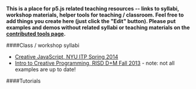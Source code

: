 **This is a place for p5.js related teaching resources -- links to syllabi, workshop materials, helper tools for teaching / classroom. Feel free to add things you create here (just click the "Edit" button). Please put examples and demos without related syllabi or teaching materials on the [contributed tools page](https://github.com/lmccart/p5.js/wiki/Contributed-Tools,-Projects,-Demos).**


####Class / workshop syllabi

* [Creative JavaScript, NYU ITP Spring 2014](http://github.com/lmccart/itp-creative-js)
* [Intro to Creative Programming, RISD D+M Fall 2013](http://risd-creative-programming.github.io/fa13-introtocreativeprogramming/index.html) - note: not all examples are up to date!

####Tutorials